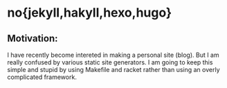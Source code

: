 # no{jekyll,hakyll,hexo,hugo}

## Motivation:

I have recently become intereted in making a personal site (blog). But I 
am really confused by various static site generators. I am going to keep
this simple and stupid by using Makefile and racket rather than using an
overly complicated framework.